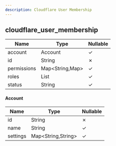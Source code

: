 ```yaml
---
description: Cloudflare User Membership
---
```

cloudflare_user_membership
--------------------------

| **Name**    | **Type**        | **Nullable** |
| ----------- | --------------- | ------------ |
| account     | Account         | &check;      |
| id          | String          | &cross;      |
| permissions | Map<String,Map> | &check;      |
| roles       | List<String>    | &check;      |
| status      | String          | &check;      |

#### Account
| **Name** | **Type**           | **Nullable** |
| -------- | ------------------ | ------------ |
| id       | String             | &cross;      |
| name     | String             | &check;      |
| settings | Map<String,String> | &check;      |
